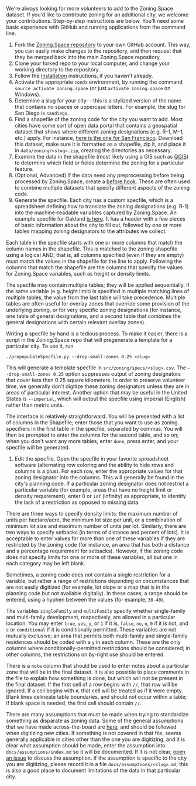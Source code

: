 We're always looking for more volunteers to add to the Zoning.Space dataset. If you'd like to contribute zoning for an additional city, we welcome your contributions. Step-by-step instructions are below. You'll need some basic experience with GitHub and running applications from the command line.

1. Fork the [Zoning.Space repository](https://github.com/zoningspace/zoning.space) to your own GitHub account.
  This way, you can easily make changes to the repository, and then request that they be merged back into the main Zoning.Space repository.
1. Clone your forked repo to your local computer, and change your working directory to the repository.
1. Follow the [Installation](installation) instructions, if you haven't already.
1. Activate the appropriate `conda` environment, by running the command `source activate zoning.space` (or just `activate zoning.space` on Windows).
1. Determine a slug for your city---this is a stylized version of the name that contains no spaces or uppercase letters. For example, the slug for San Diego is `sandiego`.
1. Find a shapefile of the zoning code for the city you want to add.
  Most cities have some sort of open data portal that contains a geospatial dataset that shows where different zoning designations (e.g. R-1, M-1, etc.) apply. For instance, [here is the one for San Francisco](https://data.sfgov.org/Geographic-Locations-and-Boundaries/Zoning-Districts/8br2-hhp3). Download this dataset, make sure it is formatted as a shapefile, zip it, and place it in `data/zoning/<slug>.zip`, creating the directories as necessary.
1. Examine the data in the shapefile (most likely using a GIS such as [QGIS](https://qgis.org)) to determine which field or fields determine the zoning for a particular feature.
1. (Optional, Advanced) If the data need any preprocessing before being processed by Zoning.Space, create a [before hook](hooks). These are often used to combine multiple datasets that specify different aspects of the zoning code.
1. Generate the specfile. Each city has a custom specfile, which is a spreadsheet defining how to translate the zoning designations (e.g. R-1) into the machine-readable variables captured by Zoning.Space. An example specfile for Oakland [is here](https://github.com/zoningspace/zoning.space/blob/master/src/zoning/specs/oakland.csv). It has a header with a few pieces of basic information about the city to fill out, followed by one or more tables mapping zoning designators to the attributes we collect.

  Each table in the specfile starts with one or more columns that match the column names in the shapefile. This is matched to the zoning shapefile using a logical AND; that is, all columns specified (even if they are empty) must match the values in the shapefile for the line to apply. Following the columns that match the shapefile are the columns that specify the values for Zoning.Space variables, such as height or density limits.

  The specfile may contain multiple tables; they will be applied sequentially. If the same variable (e.g. height limit) is specified in multiple matching lines of multiple tables, the value from the last table will take precedence. Multiple tables are often useful for overlay zones that override some provision of the underlying zoning, or for very specific zoning designations (for instance, one table of general designations, and a second table that combines the general designations with certain relevant overlay zones).

  Writing a specfile by hand is a tedious process. To make it easier, there is a script in the Zoning.Space repo that will pregenerate a template for a particular city. To use it, run

  ```
  ./prepopulateSpecfile.py --drop-small-zones 0.25 <slug>
  ```

  This will generate a template specfile in `src/zoning/specs/<slug>.csv`. The `--drop-small-zones 0.25` option suppresses output of zoning designators that cover less than 0.25 square kilometers. In order to preserve volunteer time, we generally don't digitize these zoning designators unless they are in areas of particular interest. Another option that may be useful in the United States is `--imperial`, which will output the specfile using imperial (English) rather than metric units.

  The interface is relatively straightforward. You will be presented with a list of columns in the Shapefile; enter those that you want to use as zoning specifiers in the first table in the specfile, separated by commas. You will then be prompted to enter the columns for the second table, and so on; when you don't want any more tables, enter `done`, press enter, and your specfile will be generated.

  1. Edit the specfile. Open the specfile in your favorite spreadsheet software (alternating row coloring and the ability to hide rows and columns is a plus). For each row, enter the appropriate values for that zoning designator into the columns. This will generally be found in the city's planning code. If a particular zoning designator does not restrict a particular variable (for example, areas that have no height limit or density requirement), enter 0 or `inf` (infinity) as appropriate, to identify the lack of a restriction as opposed to missing data.

  There are three ways to specify density limits: the maximum number of units per hectare/acre, the minimum lot size per unit, or a combination of minimum lot size and maximum number of units per lot. Similarly, there are two ways to specify setbacks (in terms of distance and percent of lots). It is acceptable to enter values for more than one of these variables if they are restricted by the zoning code (for instance, an area that has both a distance and a percentage requirement for setbacks). However, if the zoning code does not specify limits for one or more of these variables, all but one in each category may be left blank.

  Sometimes, a zoning code does not contain a single restriction for a variable, but rather a range of restrictions depending on circumstances that are not easily digitized (for example, lot slope or a map that is in the planning code but not available digitally). In these cases, a range should be entered, using a hyphen between the values (for example, `30-40`).

  The variables `singleFamily` and `multiFamily` specify whether single-family and multi-family development, respectively, are allowed in a particular location. You may enter `true`, `yes`, `y`, or `1` if it is, `false`, `no`, `n`, `0` if it is not, and `c` or `conditional` if it is conditionally permitted. These variables are not mutually exclusive; an area that permits both multi-family and single-family residences should be coded with a `y` in each column. These are the only columns where conditionally-permitted restrictions should be considered; in other columns, the restrictions on by-right use should be entered.

  There is a `note` column that should be used to enter notes about a particular zone that will be in the final dataset. It is also possible to place comments in the file to explain how something is done, but which will not be present in the final dataset. If the first cell of a row begins with `//`, that row will be ignored. If a cell begins with `#`, that cell will be treated as if it were empty. Blank lines delineate table boundaries, and should not occur within a table; if blank space is needed, the first cell should contain `//`.

  There are many assumptions that must be made when trying to standardize something as disparate as zoning data. Some of the general assumptions that we have made across-the-board are [here](assumptions), and should be followed when digitizing new cities. If something is not covered in that file, seems generally applicable in cities other than the one you are digitizing, and it is clear what assumption should be made, enter the assumption into `docs/assumptions/index.md` so it will be documented. If it is not clear, [open an issue](https://github.com/zoningspace/zoning.space/issues/new) to discuss the assumption. If the assumption is specific to the city you are digitizing, please record it in a file `docs/assumptions/<slug>.md`; this is also a good place to document limitations of the data in that particular city.
